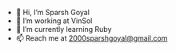 - 👋 Hi, I’m Sparsh Goyal
- 👀 I’m working at VinSol
- 🌱 I’m currently learning Ruby
- 📫 Reach me at 2000sparshgoyal@gmail.com

<!---
Sparsh-Goyal-2000/Sparsh-Goyal-2000 is a ✨ special ✨ repository because its `README.md` (this file) appears on your GitHub profile.
You can click the Preview link to take a look at your changes.
--->
